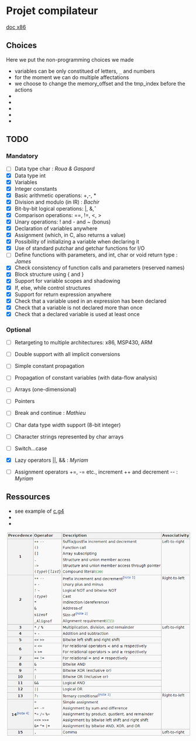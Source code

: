 # Projet compilateur

[doc x86](doc_x86.pdf)

## Choices

Here we put the non-programming choices we made

- variables can be only constitued of letters, `_` and numbers
- for the moment we can do multiple affectations
- we choose to change the memory_offset and the tmp_index before the actions
- 
- 
- 
- 
- 

## TODO
### Mandatory

- [ ] Data type char : *Roua & Gaspard*
- [x] Data type int
- [x] Variables
- [x] Integer constants
- [x] Basic arithmetic operations: +,-, *
- [x] Division and modulo (in IR) : *Bachir*
- [x] Bit-by-bit logical operations: |, &,ˆ
- [x] Comparison operations: ==, !=, <, >
- [x] Unary operations: ! and - and ~ (bonus)
- [x] Declaration of variables anywhere
- [x] Assignment (which, in C, also returns a value)
- [x] Possibility of initializing a variable when declaring it
- [x] Use of standard putchar and getchar functions for I/O
- [ ] Define functions with parameters, and int, char or void return type : *James*
- [x] Check consistency of function calls and parameters (reserved names)
- [x] Block structure using { and }
- [x] Support for variable scopes and shadowing
- [x] If, else, while control structures
- [x] Support for return expression anywhere
- [x] Check that a variable used in an expression has been declared
- [x] Check that a variable is not declared more than once
- [x] Check that a declared variable is used at least once

### Optional

- [ ] Retargeting to multiple architectures: x86, MSP430, ARM
- [ ] Double support with all implicit conversions
- [ ] Simple constant propagation
- [ ] Propagation of constant variables (with data-flow analysis)
- [ ] Arrays (one-dimensional)
- [ ] Pointers
- [ ] Break and continue : *Mathieu*
- [ ] Char data type width support (8-bit integer)
- [ ] Character strings represented by char arrays
- [ ] Switch...case
- [x] Lazy operators ||, && : *Myriam*
- [ ] Assignment operators +=, -= etc., increment ++ and decrement -- : *Myriam*





## Ressources

- see example of [c.g4](https://github.com/antlr/grammars-v4/blob/master/c/C.g4)
- 
- 

![operator priority](operator_priority.png "source - wikipedia")





